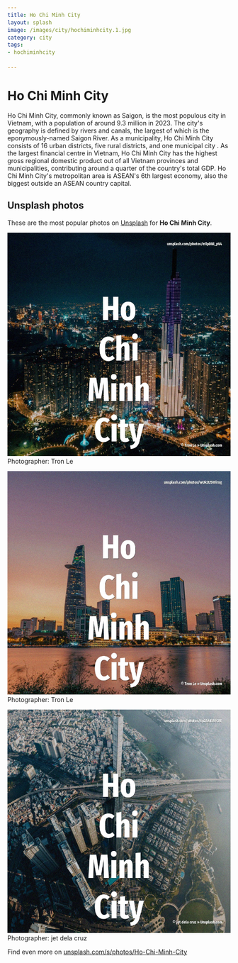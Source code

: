 ```yaml
---
title: Ho Chi Minh City
layout: splash
image: /images/city/hochiminhcity.1.jpg
category: city
tags:
- hochiminhcity

---
```

# Ho Chi Minh City

Ho Chi Minh City, commonly known as Saigon, is the most populous city in Vietnam, with a population  of around 9.3 million in 2023. The city's geography is defined by rivers and canals, the largest of which is the eponymously-named  Saigon River. As a municipality, Ho Chi Minh City consists of 16 urban districts, five rural districts, and one  municipal city . As the largest financial centre in Vietnam, Ho Chi Minh City has the highest gross regional  domestic product out of all Vietnam provinces and municipalities, contributing around a quarter of  the country's total GDP. Ho Chi Minh City's metropolitan area is ASEAN's 6th largest economy, also the biggest outside an  ASEAN country capital. 

 
## Unsplash photos
These are the most popular photos on [Unsplash](https://unsplash.com) for **Ho Chi Minh City**.
 
![Ho Chi Minh City](/images/city/hochiminhcity.1.jpg)
Photographer:  Tron Le
 
![Ho Chi Minh City](/images/city/hochiminhcity.2.jpg)
Photographer:  Tron Le
 
![Ho Chi Minh City](/images/city/hochiminhcity.3.jpg)
Photographer:  jet dela cruz
 
Find even more on [unsplash.com/s/photos/Ho-Chi-Minh-City](https://unsplash.com/s/photos/Ho-Chi-Minh-City)
 
